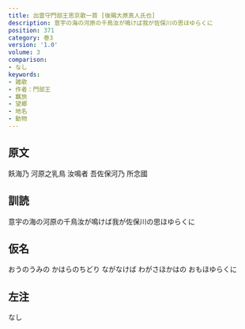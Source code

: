 ```yaml
---
title: 出雲守門部王思京歌一首 [後賜大原真人氏也]
description: 意宇の海の河原の千鳥汝が鳴けば我が佐保川の思ほゆらくに
position: 371
category: 巻3
version: '1.0'
volume: 3
comparison:
- なし
keywords:
- 雑歌
- 作者：門部王
- 羈旅
- 望郷
- 地名
- 動物
---
```


## 原文

飫海乃 河原之乳鳥 汝鳴者 吾佐保河乃 所念國

## 訓読

意宇の海の河原の千鳥汝が鳴けば我が佐保川の思ほゆらくに

## 仮名

おうのうみの かはらのちどり ながなけば わがさほかはの おもほゆらくに

## 左注

なし
